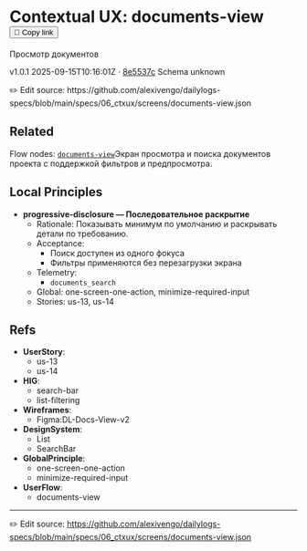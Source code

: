 # Contextual UX: documents-view <button class="copy-link" aria-label="Copy page link" onclick="window.spechubCopyLink && window.spechubCopyLink()">🔗 Copy link</button>

Просмотр документов

<p class="badges">
  <span class="badge version">v1.0.1</span>
  <span class="badge build">2025-09-15T10:16:01Z · <a href="https://github.com/alexivengo/dailylogs-specs/commit/8e5537c" target="_blank" rel="noopener" class="sha">8e5537c</a></span>
  <span class="badge schema unknown">Schema unknown</span>
</p>
✏️ Edit source: https://github.com/alexivengo/dailylogs-specs/blob/main/specs/06_ctxux/screens/documents-view.json

## Related
Flow nodes:
<span class="chip">[`documents-view`](../flow/nodes/documents-view.md)</span>Экран просмотра и поиска документов проекта с поддержкой фильтров и предпросмотра.

## Local Principles
- **progressive-disclosure — Последовательное раскрытие**
  - Rationale: Показывать минимум по умолчанию и раскрывать детали по требованию.
  - Acceptance:
    - Поиск доступен из одного фокуса
    - Фильтры применяются без перезагрузки экрана
  - Telemetry:
    - `documents_search`
  - Global: one-screen-one-action, minimize-required-input
  - Stories: us-13, us-14

## Refs
- **UserStory**:
  - us-13
  - us-14
- **HIG**:
  - search-bar
  - list-filtering
- **Wireframes**:
  - Figma:DL-Docs-View-v2
- **DesignSystem**:
  - List
  - SearchBar
- **GlobalPrinciple**:
  - one-screen-one-action
  - minimize-required-input
- **UserFlow**:
  - documents-view

---
✏️ Edit source: https://github.com/alexivengo/dailylogs-specs/blob/main/specs/06_ctxux/screens/documents-view.json